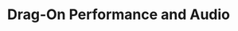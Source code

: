 ---
title: "Drag-On Performance and Audio"
url: /martinsburg/drag-on-performance-and-audio/
shop: Autowerkstatt
---